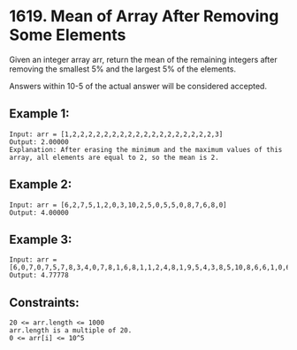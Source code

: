 # 1619. Mean of Array After Removing Some Elements
      
Given an integer array arr, return the mean of the remaining integers after removing the smallest 5% and the largest 5% of the elements.

Answers within 10-5 of the actual answer will be considered accepted.

## Example 1:

    Input: arr = [1,2,2,2,2,2,2,2,2,2,2,2,2,2,2,2,2,2,2,3]
    Output: 2.00000
    Explanation: After erasing the minimum and the maximum values of this array, all elements are equal to 2, so the mean is 2.
## Example 2:

    Input: arr = [6,2,7,5,1,2,0,3,10,2,5,0,5,5,0,8,7,6,8,0]
    Output: 4.00000
## Example 3:

    Input: arr = [6,0,7,0,7,5,7,8,3,4,0,7,8,1,6,8,1,1,2,4,8,1,9,5,4,3,8,5,10,8,6,6,1,0,6,10,8,2,3,4]
    Output: 4.77778
## Constraints:

    20 <= arr.length <= 1000
    arr.length is a multiple of 20.
    0 <= arr[i] <= 10^5